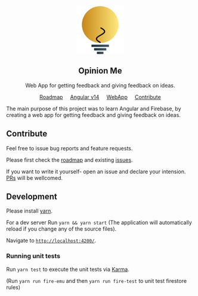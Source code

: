 <!-- design inspired by https://github.com/kamranahmedse/developer-roadmap -->
<div align="center">
  <a href="https://opinion-me-testing.web.app"><img src="./src/assets/svg_icons/app-icon.svg/" height="128"></a>
  <h2 align="center">Opinion Me</h2>
  <p align="center">Web App for getting feedback and giving feedback on ideas.<p>
  <div align="center">
    &nbsp;&nbsp;<a href="./docs/roadmap.md">Roadmap</a>&nbsp;&nbsp;
    &nbsp;&nbsp;<a href="https://github.com/angular/angular-cli">Angular v14</a>&nbsp;&nbsp;
    &nbsp;&nbsp;<a href="https://opinion-me-testing.web.app">WebApp</a>&nbsp;&nbsp;
    &nbsp;&nbsp;<a href="./README.md#Contribute">Contribute</a>&nbsp;&nbsp;
  </div>
</div>

The main purpose of this project was to learn Angular and Firebase, by creating a web app for getting feedback and giving feedback on ideas.

## Contribute

Feel free to issue bug reports and feature requests.

Please first check the [roadmap](./docs/roadmap.md) and existing [issues](../../issues).

If you want to write it yourself- open an issue and declare your intension. [PRs](../../pulls) will be wellcomed.

## Development

Please install [yarn](https://classic.yarnpkg.com/lang/en/docs/install/).

For a dev server Run `yarn && yarn start` (The application will automatically reload if you change any of the source files).

Navigate to [`http://localhost:4200/`](http://localhost:4200/).

### Running unit tests

Run `yarn test` to execute the unit tests via [Karma](https://karma-runner.github.io).

(Run `yarn run fire-emu` and then `yarn run fire-test` to unit test firestore rules)
